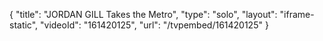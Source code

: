{
    "title": "JORDAN GILL Takes the Metro",
    "type": "solo",
    "layout": "iframe-static",
    "videoId": "161420125",
    "url": "\/tvpembed\/161420125"
}